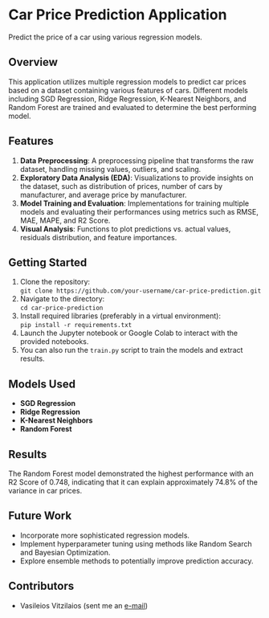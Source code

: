 # Car Price Prediction Application

Predict the price of a car using various regression models.

## Overview

This application utilizes multiple regression models to predict car prices based on a dataset containing various features of cars. Different models including SGD Regression, Ridge Regression, K-Nearest Neighbors, and Random Forest are trained and evaluated to determine the best performing model.

## Features

1. **Data Preprocessing**: A preprocessing pipeline that transforms the raw dataset, handling missing values, outliers, and scaling.
2. **Exploratory Data Analysis (EDA)**: Visualizations to provide insights on the dataset, such as distribution of prices, number of cars by manufacturer, and average price by manufacturer.
3. **Model Training and Evaluation**: Implementations for training multiple models and evaluating their performances using metrics such as RMSE, MAE, MAPE, and R2 Score.
4. **Visual Analysis**: Functions to plot predictions vs. actual values, residuals distribution, and feature importances.

## Getting Started

1. Clone the repository:  
   `git clone https://github.com/your-username/car-price-prediction.git`
2. Navigate to the directory:  
   `cd car-price-prediction`
3. Install required libraries (preferably in a virtual environment):  
   `pip install -r requirements.txt`
4. Launch the Jupyter notebook or Google Colab to interact with the provided notebooks.
5. You can also run the `train.py` script to train the models and extract results.

## Models Used

- **SGD Regression**
- **Ridge Regression**
- **K-Nearest Neighbors**
- **Random Forest**

## Results

The Random Forest model demonstrated the highest performance with an R2 Score of 0.748, indicating that it can explain approximately 74.8% of the variance in car prices.

## Future Work

- Incorporate more sophisticated regression models.
- Implement hyperparameter tuning using methods like Random Search and Bayesian Optimization.
- Explore ensemble methods to potentially improve prediction accuracy.

## Contributors

- Vasileios Vitzilaios (sent me an [e-mail](mailto:vasileios.vitzilaios@icloud.com))
